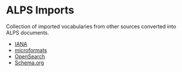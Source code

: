 # ALPS Imports

Collection of imported vocabularies from other sources converted into ALPS
documents.

- [IANA](./iana/README.md)
- [microformats](./microformats/README.md)
- [OpenSearch](./open-search/README.md)
- [Schema.org](./schema.org/README.md)
